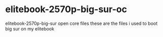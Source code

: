 # elitebook-2570p-big-sur-oc
elitebook-2570p-big-sur open core files
these are the files i used to boot big sur on my elitebook
